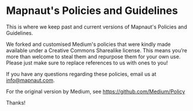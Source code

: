 Mapnaut's Policies and Guidelines
======

This is where we keep past and current versions of Mapnaut's Policies and Guidelines. 

We forked and customised Medium's policies that were kindly made available under a Creative Commons Sharealike license. This means you’re more than welcome to steal them and repurpose them for your own use. Please just make sure to replace references to us with ones to you! 

If you have any questions regarding these policies, email us at info@mapnaut.com.

For the original version by Medium, see https://github.com/Medium/Policy 

Thanks!
